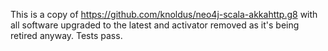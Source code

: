 This is a copy of https://github.com/knoldus/neo4j-scala-akkahttp.g8 with all software upgraded to the latest and activator removed as it's being retired anyway. Tests pass.